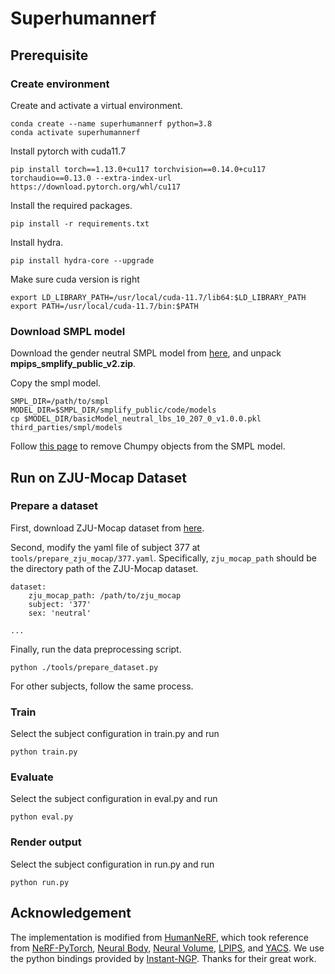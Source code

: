# Superhumannerf

## Prerequisite

### Create environment

Create and activate a virtual environment.

    conda create --name superhumannerf python=3.8
    conda activate superhumannerf

Install pytorch with cuda11.7

    pip install torch==1.13.0+cu117 torchvision==0.14.0+cu117 torchaudio==0.13.0 --extra-index-url https://download.pytorch.org/whl/cu117

Install the required packages.

    pip install -r requirements.txt

Install hydra.

    pip install hydra-core --upgrade

Make sure cuda version is right

    export LD_LIBRARY_PATH=/usr/local/cuda-11.7/lib64:$LD_LIBRARY_PATH
    export PATH=/usr/local/cuda-11.7/bin:$PATH


### Download SMPL model

Download the gender neutral SMPL model from [here](https://smplify.is.tue.mpg.de/), and unpack **mpips_smplify_public_v2.zip**.

Copy the smpl model.

    SMPL_DIR=/path/to/smpl
    MODEL_DIR=$SMPL_DIR/smplify_public/code/models
    cp $MODEL_DIR/basicModel_neutral_lbs_10_207_0_v1.0.0.pkl third_parties/smpl/models

Follow [this page](https://github.com/vchoutas/smplx/tree/master/tools) to remove Chumpy objects from the SMPL model.

## Run on ZJU-Mocap Dataset

### Prepare a dataset

First, download ZJU-Mocap dataset from [here](https://github.com/zju3dv/neuralbody/blob/master/INSTALL.md#zju-mocap-dataset). 

Second, modify the yaml file of subject 377 at `tools/prepare_zju_mocap/377.yaml`. Specifically,  `zju_mocap_path` should be the directory path of the ZJU-Mocap dataset.

```
dataset:
    zju_mocap_path: /path/to/zju_mocap
    subject: '377'
    sex: 'neutral'

...
```

Finally, run the data preprocessing script.

    python ./tools/prepare_dataset.py

For other subjects, follow the same process.

### Train
Select the subject configuration in train.py and run

    python train.py

### Evaluate
Select the subject configuration in eval.py and run

    python eval.py

### Render output
Select the subject configuration in run.py and run

    python run.py

## Acknowledgement

The implementation is modified from [HumanNeRF](https://github.com/chungyiweng/humannerf), which took reference from [NeRF-PyTorch](https://github.com/yenchenlin/nerf-pytorch), [Neural Body](https://github.com/zju3dv/neuralbody), [Neural Volume](https://github.com/facebookresearch/neuralvolumes), [LPIPS](https://github.com/richzhang/PerceptualSimilarity), and [YACS](https://github.com/rbgirshick/yacs). We use the python bindings provided by [Instant-NGP](https://github.com/NVlabs/instant-ngp). Thanks for their great work.
